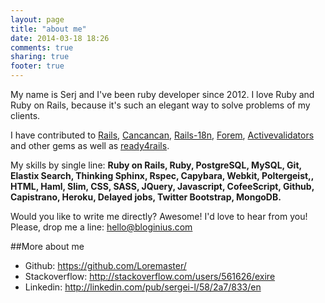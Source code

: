 ```yaml
---
layout: page
title: "about me"
date: 2014-03-18 18:26
comments: true
sharing: true
footer: true
---
```


My name is Serj and I've been ruby developer since 2012. I love Ruby and Ruby on Rails, because it's such an elegant way to solve problems of my clients.

I have contributed to [Rails](https://github.com/rails/rails), [Cancancan](https://github.com/CanCanCommunity/cancancan), [Rails-18n](https://github.com/svenfuchs/rails-i18n), [Forem](https://github.com/rubysherpas/forem), [Activevalidators](https://github.com/franckverrot/activevalidators) and other gems as well as [ready4rails](http://www.ready4rails.net).

My skills by single line: **Ruby on Rails, Ruby, PostgreSQL, MySQL, Git, Elastix Search, Thinking Sphinx, Rspec, Capybara, Webkit, Poltergeist,, HTML, Haml, Slim, CSS, SASS, JQuery, Javascript, CofeeScript, Github, Capistrano, Heroku, Delayed jobs, Twitter Bootstrap, MongoDB.**

Would you like to write me directly? Awesome! I'd love to hear from you! Please, drop me a line: hello@bloginius.com

##More about me

* Github: https://github.com/Loremaster/
* Stackoverflow: http://stackoverflow.com/users/561626/exire
* Linkedin: http://linkedin.com/pub/sergei-l/58/2a7/833/en
